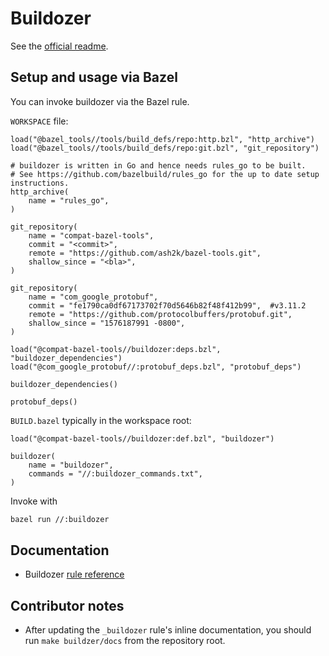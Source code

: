 # Buildozer

See the [official readme](https://github.com/bazelbuild/buildtools/tree/master/buildozer).

## Setup and usage via Bazel

You can invoke buildozer via the Bazel rule.

`WORKSPACE` file:

```bzl
load("@bazel_tools//tools/build_defs/repo:http.bzl", "http_archive")
load("@bazel_tools//tools/build_defs/repo:git.bzl", "git_repository")

# buildozer is written in Go and hence needs rules_go to be built.
# See https://github.com/bazelbuild/rules_go for the up to date setup instructions.
http_archive(
    name = "rules_go",
)

git_repository(
    name = "compat-bazel-tools",
    commit = "<commit>",
    remote = "https://github.com/ash2k/bazel-tools.git",
    shallow_since = "<bla>",
)

git_repository(
    name = "com_google_protobuf",
    commit = "fe1790ca0df67173702f70d5646b82f48f412b99",  #v3.11.2
    remote = "https://github.com/protocolbuffers/protobuf.git",
    shallow_since = "1576187991 -0800",
)

load("@compat-bazel-tools//buildozer:deps.bzl", "buildozer_dependencies")
load("@com_google_protobuf//:protobuf_deps.bzl", "protobuf_deps")

buildozer_dependencies()

protobuf_deps()
```

`BUILD.bazel` typically in the workspace root:

```bzl
load("@compat-bazel-tools//buildozer:def.bzl", "buildozer")

buildozer(
    name = "buildozer",
    commands = "//:buildozer_commands.txt",
)
```

Invoke with

```bash
bazel run //:buildozer
```

## Documentation

- Buildozer [rule reference](docs/buildozer_rule.md)

## Contributor notes

- After updating the `_buildozer` rule's inline documentation, you should run
  `make buildzer/docs` from the repository root.
